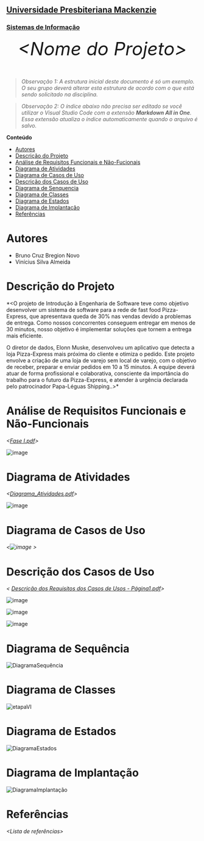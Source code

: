 <h2><a href= "https://www.mackenzie.br">Universidade Presbiteriana Mackenzie</a></h2>
<h3><a href= "https://www.mackenzie.br/graduacao/sao-paulo-higienopolis/sistemas-de-informacao">Sistemas de Informação</a></h3>


<font size="+12"><center>
*&lt;Nome do Projeto&gt;*
</center></font>

>*Observação 1: A estrutura inicial deste documento é só um exemplo. O seu grupo deverá alterar esta estrutura de acordo com o que está sendo solicitado na disciplina.*

>*Observação 2: O índice abaixo não precisa ser editado se você utilizar o Visual Studio Code com a extensão **Markdown All in One**. Essa extensão atualiza o índice automaticamente quando o arquivo é salvo.*

**Conteúdo**

- [Autores](#nome-alunos)
- [Descrição do Projeto](#introdução-do-projeto)
- [Análise de Requisitos Funcionais e Não-Fucionais](#descrição-dos-requisitos)
- [Diagrama de Atividades](#diagrama-de-atividades) 
- [Diagrama de Casos de Uso](#diagrama-de-comportamento-atores)
- [Descrição dos Casos de Uso](#descrição-das-funcões)
- [Diagrama de Senquencia](#diagrama-de-ordem-interações)
- [Diagrama de Classes](#diagrama-orientado-objetos)
- [Diagrama de Estados](#diagrama-estrutura-componente)
- [Diagrama de Implantação](#diagrama-de-hardware-software)
- [Referências](#referências)


# Autores

* Bruno Cruz Bregion Novo
* Vinícius Silva Almeida


# Descrição do Projeto

*&lt;O projeto de Introdução à Engenharia de Software teve como objetivo desenvolver um sistema de software para a rede de fast food Pizza-Express, que apresentava queda de 30% nas vendas devido a problemas de entrega. Como nossos concorrentes conseguem entregar em menos de 30 minutos, nosso objetivo é implementar soluções que tornem a entrega mais eficiente.

O diretor de dados, Elonn Muske, desenvolveu um aplicativo que detecta a loja Pizza-Express mais próxima do cliente e otimiza o pedido. Este projeto envolve a criação de uma loja de varejo sem local de varejo, com o objetivo de receber, preparar e enviar pedidos em 10 a 15 minutos.
A equipe deverá atuar de forma profissional e colaborativa, consciente da importância do trabalho para o futuro da Pizza-Express, e atender à urgência declarada pelo patrocinador Papa-Léguas Shipping..&gt;*

# Análise de Requisitos Funcionais e Não-Funcionais
*&lt;[Fase I.pdf](https://github.com/user-attachments/files/17335197/Fase.I.pdf)&gt;*

![image](https://github.com/user-attachments/assets/9ae203fe-b1fe-4983-b5bc-78d35d36e9a0)



# Diagrama de Atividades

*&lt;[Diagrama_Atividades.pdf](https://github.com/user-attachments/files/17335213/Diagrama_Atividades.pdf)&gt;*

![image](https://github.com/user-attachments/assets/c5b9f67c-df01-4321-8f0c-963be6886a58)

# Diagrama de Casos de Uso

*&lt;![image](https://github.com/user-attachments/assets/9c117f07-05ee-4bb7-8ee8-142af15ada52)
&gt;*

# Descrição dos Casos de Uso

*&lt;
[Descrição dos Requisitos dos Casos de Usos - Página1.pdf](https://github.com/user-attachments/files/17335382/Descricao.dos.Requisitos.dos.Casos.de.Usos.-.Pagina1.pdf)&gt;*

![image](https://github.com/user-attachments/assets/6cc16fce-df9e-4605-b1c3-7b6a2638e14b)

![image](https://github.com/user-attachments/assets/930942fc-6d7c-4b7d-956c-e6bbd860fdaf)

![image](https://github.com/user-attachments/assets/b8b59671-6e38-4838-932c-91295f030be1)

# Diagrama de Sequência

![DiagramaSequência](https://github.com/user-attachments/assets/22543c77-b8cc-4e62-b0c6-ac2d0c5fcda8)

# Diagrama de Classes

![etapaVI](https://github.com/user-attachments/assets/a3b2be15-321f-4c93-8802-d39b18f9c130)

# Diagrama de Estados

![DiagramaEstados](https://github.com/user-attachments/assets/936f68f7-d411-4aab-84b2-3029d3eec840)

# Diagrama de Implantação

![DiagramaImplantação](https://github.com/user-attachments/assets/a0d1af61-64d1-44b9-8435-2fabc5b096f9)

# Referências

*&lt;Lista de referências&gt;*
